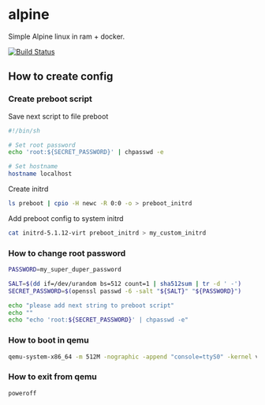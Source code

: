 # alpine
Simple Alpine linux in ram + docker.

[![Build Status](https://cloud.drone.io/api/badges/radroxx/alpine/status.svg?ref=refs/heads/master)](https://cloud.drone.io/radroxx/alpine)

## How to create config
### Create preboot script
Save next script to file preboot
```sh
#!/bin/sh

# Set root password
echo 'root:${SECRET_PASSWORD}' | chpasswd -e

# Set hostname
hostname localhost
```
Create initrd
```sh
ls preboot | cpio -H newc -R 0:0 -o > preboot_initrd
```

Add preboot config to system initrd
```sh
cat initrd-5.1.12-virt preboot_initrd > my_custom_initrd
```

### How to change root password
```sh
PASSWORD=my_super_duper_password

SALT=$(dd if=/dev/urandom bs=512 count=1 | sha512sum | tr -d ' -')
SECRET_PASSWORD=$(openssl passwd -6 -salt "${SALT}" "${PASSWORD}")

echo "please add next string to preboot script"
echo ""
echo "echo 'root:${SECRET_PASSWORD}' | chpasswd -e"
```

### How to boot in qemu
```sh
qemu-system-x86_64 -m 512M -nographic -append "console=ttyS0" -kernel vmlinuz-virt -initrd my_custom_initrd
```
### How to exit from qemu
```sh
poweroff
```
